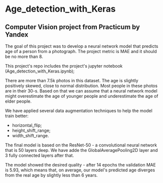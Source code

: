 # Age_detection_with_Keras
## Computer Vision project from Practicum by Yandex
The goal of this project was to develop a neural network model that predicts age of a person from a photograph. The project metric is MAE and it should be no more than 8.

This project's repo includes the project's jupyter notebook (Age_detection_with_Keras.ipynb);

There are more than 7.5k photos in this dataset. The age is slightly positively skewed, close to normal distribution. Most people in these photos are in their 30-s. Based on that we can assume that a neural network model might overestimate the age of younger people and underestimate the age of elder people.

We have applied several data augmentation techniques to help the model train better:

* horizontal_flip;
* height_shift_range;
* width_shift_range.
  
The final model is based on the ResNet-50 - a convolutional neural network that is 50 layers deep. We have adde the GlobalAveragePooling2D layer and 3 fully connected layers after that.

The model showed the desired quality - after 14 epochs the validation MAE is 5.93, which means that, on average, our model's predicted age diverges from the real age by slightly less than 6 years.
